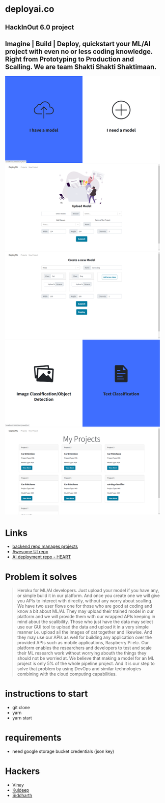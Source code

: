 # deployai.co
## HackInOut 6.0 project

## Imagine | Build | Deploy, quickstart your ML/AI project with even no or less coding knowledge. Right from Prototyping to Production and Scalling. We are team Shakti Shakti Shaktimaan.

![splash screen](https://raw.githubusercontent.com/siddharthshah3030/hackinout-backend/dev/ss/pic0.png)
![uploading a model file](https://raw.githubusercontent.com/siddharthshah3030/hackinout-backend/dev/ss/pic1.png)
![creating a model](https://raw.githubusercontent.com/siddharthshah3030/hackinout-backend/dev/ss/pic2.png)
![choosing type of model](https://raw.githubusercontent.com/siddharthshah3030/hackinout-backend/dev/ss/pic3.png)
![list of models in dashboard](https://raw.githubusercontent.com/siddharthshah3030/hackinout-backend/dev/ss/pic4.png)

# Links   
  
 - [backend repo manages projects](https://github.com/siddharthshah3030/hackinout-backend)
 - [Awesome UI repo](https://github.com/siddharthshah3030/hackinout-web)
 - [AI deployment repo - HEART](https://github.com/siddharthshah3030/hackinout-ai)

# Problem it solves
>Heroku for ML/AI developers. Just upload your model if you have any, or simple build it in our platform. And once you create one we will give you APIs to interect with directly, without any worry about scalling. We have two user flows one for those who are good at coding and know a bit about ML/AI. They may upload their trained model in our platform and we will provide them with our wrapped APIs keeping in mind about the scalibility. Those who just have the data may select use our GUI tool to upload the data and upload it in a very simple manner i.e. upload all the images of cat together and likewise. And they may use our APIs as well for building any application over the provided APIs such as mobile applications, Raspberry Pi etc. Our platform enables the researchers and developers to test and scale their ML research work without worrying abouth the things they should not be worried at. We believe that making a model for an ML project is only 5% of the whole pipeline project. And it is our step to solve that problem by using DevOps and similar technologies combining with the cloud computing capabilities.




# instructions to start
  - git clone <URL>
  - yarn 
  - yarn start
  

# requirements
  - need google storage bucket credentials (json key) 
  
# Hackers
 - [Vinay](https://github.com/feat7)
 - [Kuldeep](https://github.com/kdpisda)
 - [Siddharth](https://github.com/siddharthshah3030)

